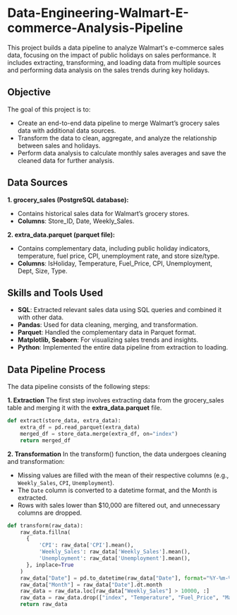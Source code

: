 # Data-Engineering-Walmart-E-commerce-Analysis-Pipeline

This project builds a data pipeline to analyze Walmart's e-commerce sales data, focusing on the impact of public holidays on sales performance. It includes extracting, transforming, and loading data from multiple sources and performing data analysis on the sales trends during key holidays.

## Objective

The goal of this project is to:

- Create an end-to-end data pipeline to merge Walmart’s grocery sales data with additional data sources.
- Transform the data to clean, aggregate, and analyze the relationship between sales and holidays.
- Perform data analysis to calculate monthly sales averages and save the cleaned data for further analysis.

## Data Sources
**1. grocery_sales (PostgreSQL database):**

- Contains historical sales data for Walmart’s grocery stores.
- **Columns**: Store_ID, Date, Weekly_Sales.

**2. extra_data.parquet (parquet file):**

- Contains complementary data, including public holiday indicators, temperature, fuel price, CPI, unemployment rate, and store size/type.
- **Columns**: IsHoliday, Temperature, Fuel_Price, CPI, Unemployment, Dept, Size, Type.

## Skills and Tools Used
- **SQL**: Extracted relevant sales data using SQL queries and combined it with other data.
- **Pandas**: Used for data cleaning, merging, and transformation.
- **Parquet**: Handled the complementary data in Parquet format.
- **Matplotlib, Seaborn**: For visualizing sales trends and insights.
- **Python**: Implemented the entire data pipeline from extraction to loading.

## Data Pipeline Process
The data pipeline consists of the following steps:

**1. Extraction**
The first step involves extracting data from the grocery_sales table and merging it with the **extra_data.parquet** file.
``` python
def extract(store_data, extra_data):
    extra_df = pd.read_parquet(extra_data)
    merged_df = store_data.merge(extra_df, on="index")
    return merged_df
```
**2. Transformation**
In the transform() function, the data undergoes cleaning and transformation:

- Missing values are filled with the mean of their respective columns (e.g., `Weekly_Sales`, `CPI`, `Unemployment`).
- The `Date` column is converted to a datetime format, and the Month is extracted.
- Rows with sales lower than $10,000 are filtered out, and unnecessary columns are dropped.

``` python
def transform(raw_data):
    raw_data.fillna(
      {
          'CPI': raw_data['CPI'].mean(),
          'Weekly_Sales': raw_data['Weekly_Sales'].mean(),
          'Unemployment': raw_data['Unemployment'].mean(),
      }, inplace=True
    )
    raw_data["Date"] = pd.to_datetime(raw_data["Date"], format="%Y-%m-%d")
    raw_data["Month"] = raw_data["Date"].dt.month
    raw_data = raw_data.loc[raw_data["Weekly_Sales"] > 10000, :]
    raw_data = raw_data.drop(["index", "Temperature", "Fuel_Price", "MarkDown1", "MarkDown2", "MarkDown3", "MarkDown4", "Type", "Size", "Date"], axis=1)
    return raw_data
```
